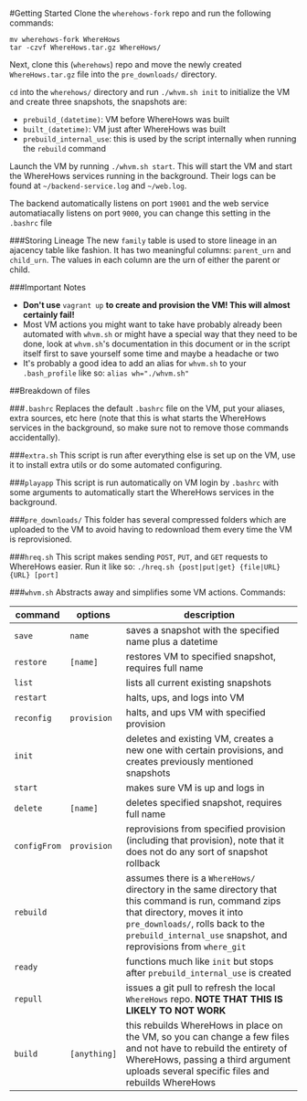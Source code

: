 #Getting Started
Clone the `wherehows-fork` repo and run the following commands:

    mv wherehows-fork WhereHows
    tar -czvf WhereHows.tar.gz WhereHows/

Next, clone this (`wherehows`) repo and move the newly created `WhereHows.tar.gz` file into the `pre_downloads/` directory.

`cd` into the `wherehows/` directory and run `./whvm.sh init` to initialize the VM and create three snapshots, the snapshots are:

* `prebuild_(datetime)`: VM before WhereHows was built
* `built_(datetime)`: VM just after WhereHows was built
* `prebuild_internal_use`: this is used by the script internally when running the `rebuild` command

Launch the VM by running `./whvm.sh start`. This will start the VM and start the WhereHows services running in the background. Their logs can be found at `~/backend-service.log` and `~/web.log`.

The backend automatically listens on port `19001` and the web service automatiacally listens on port `9000`, you can change this setting in the `.bashrc` file

###Storing Lineage
The new `family` table is used to store lineage in an ajacency table like fashion. It has two meaningful columns: `parent_urn` and `child_urn`. The values in each column are the urn of either the parent or child.

###Important Notes
* **Don't use** `vagrant up` **to create and provision the VM! This will almost certainly fail!**
* Most VM actions you might want to take have probably already been automated with `whvm.sh` or might have a special way that they need to be done, look at `whvm.sh`'s documentation in this document or in the script itself first to save yourself some time and maybe a headache or two
* It's probably a good idea to add an alias for `whvm.sh` to your `.bash_profile` like so: `alias wh="./whvm.sh"`

##Breakdown of files

###`.bashrc`
Replaces the default `.bashrc` file on the VM, put your aliases, extra sources, etc here (note that this is what starts the WhereHows services in the background, so make sure not to remove those commands accidentally).

###`extra.sh`
This script is run after everything else is set up on the VM, use it to install extra utils or do some automated configuring.

###`playapp`
This script is run automatically on VM login by `.bashrc` with some arguments to automatically start the WhereHows services in the background.

###`pre_downloads/`
This folder has several compressed folders which are uploaded to the VM to avoid having to redownload them every time the VM is reprovisioned.

###`hreq.sh`
This script makes sending `POST`, `PUT`, and `GET` requests to WhereHows easier. Run it like so: `./hreq.sh {post|put|get} {file|URL} {URL} [port]`

###`whvm.sh`
Abstracts away and simplifies some VM actions. Commands:

| command | options | description |
| ------- | ------- | ----------- |
| `save` | `name` | saves a snapshot with the specified name plus a datetime |
| `restore` | `[name]` | restores VM to specified snapshot, requires full name |
| `list` | | lists all current existing snapshots |
| `restart` | | halts, ups, and logs into VM |
| `reconfig` | `provision` | halts, and ups VM with specified provision |
| `init` | | deletes and existing VM, creates a new one with certain provisions, and creates previously mentioned snapshots |
| `start` | | makes sure VM is up and logs in |
| `delete` | `[name]` | deletes specified snapshot, requires full name |
| `configFrom` | `provision` | reprovisions from specified provision (including that provision), note that it does not do any sort of snapshot rollback |
| `rebuild` | | assumes there is a `WhereHows/` directory in the same directory that this command is run, command zips that directory, moves it into `pre_downloads/`, rolls back to the `prebuild_internal_use` snapshot, and reprovisions from `where_git` |
| `ready` | | functions much like `init` but stops after `prebuild_internal_use` is created |
| `repull` | | issues a git pull to refresh the local `WhereHows` repo. **NOTE THAT THIS IS LIKELY TO NOT WORK** |
| `build` | `[anything]` | this rebuilds WhereHows in place on the VM, so you can change a few files and not have to rebuild the entirety of WhereHows, passing a third argument uploads several specific files and rebuilds WhereHows |